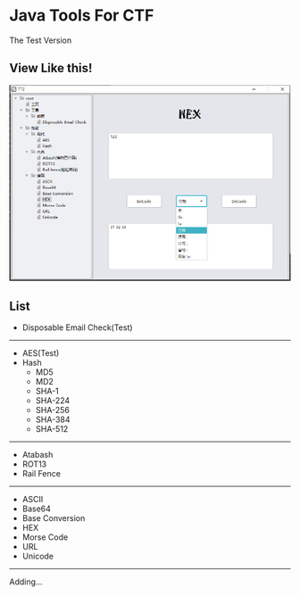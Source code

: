 # Java Tools For CTF

The Test Version

## View Like this!
![1](./image/Introduction.png)

## List
 
- Disposable Email Check(Test)
---
- AES(Test) 
- Hash
  - MD5
  - MD2
  - SHA-1
  - SHA-224
  - SHA-256
  - SHA-384
  - SHA-512
---
- Atabash 
- ROT13
- Rail Fence
---
- ASCII
- Base64
- Base Conversion
- HEX
- Morse Code
- URL
- Unicode
---

Adding...
